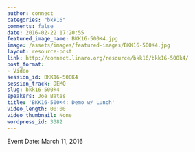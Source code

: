 ```yaml
---
author: connect
categories: "bkk16"
comments: false
date: 2016-02-22 17:20:55
featured_image_name: BKK16-500K4.jpg
image: /assets/images/featured-images/BKK16-500K4.jpg
layout: resource-post
link: http://connect.linaro.org/resource/bkk16/bkk16-500k4/
post_format:
- Video
session_id: BKK16-500K4
session_track: DEMO
slug: bkk16-500k4
speakers: Joe Bates
title: 'BKK16-500K4: Demo w/ Lunch'
video_length: 00:00
video_thumbnail: None
wordpress_id: 3382
---
```


Event Date: March 11, 2016
